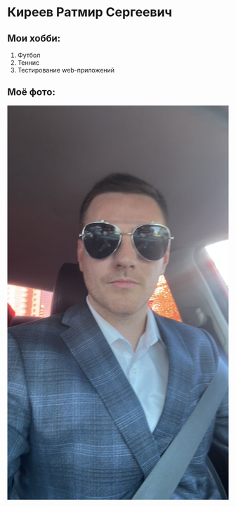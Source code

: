 # Киреев Ратмир Сергеевич
## Мои хобби:
1. Футбол
2. Теннис
3. Тестирование web-приложений

## Моё фото:

![Alt text](image.png)